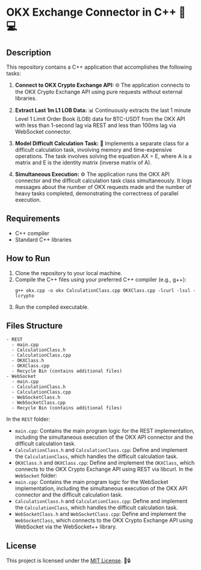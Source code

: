 # OKX Exchange Connector in C++ 💼💻

## Description
This repository contains a C++ application that accomplishes the following tasks:

1. **Connect to OKX Crypto Exchange API:** 🌐 The application connects to the OKX Crypto Exchange API using pure requests without external libraries.

2. **Extract Last 1m L1 LOB Data:** 📊 Continuously extracts the last 1 minute Level 1 Limit Order Book (LOB) data for BTC-USDT from the OKX API with less than 1-second lag via REST and less than 100ms lag via WebSocket connector.

3. **Model Difficult Calculation Task:** 🧮 Implements a separate class for a difficult calculation task, involving memory and time-expensive operations. The task involves solving the equation AX = E, where A is a matrix and E is the identity matrix (inverse matrix of A).

4. **Simultaneous Execution:** ⚙️ The application runs the OKX API connector and the difficult calculation task class simultaneously. It logs messages about the number of OKX requests made and the number of heavy tasks completed, demonstrating the correctness of parallel execution.

## Requirements
- C++ compiler
- Standard C++ libraries

## How to Run
1. Clone the repository to your local machine.
2. Compile the C++ files using your preferred C++ compiler (e.g., g++):
     ```
     g++ okx.cpp -o okx CalculationClass.cpp OKXClass.cpp -lcurl -lssl -lcrypto
     ```
4. Run the compiled executable.

## Files Structure
```
- REST
  - main.cpp
  - CalculationClass.h
  - CalculationClass.cpp
  - OKXClass.h
  - OKXClass.cpp
  - Recycle Bin (contains additional files)
- WebSocket
  - main.cpp
  - CalculationClass.h
  - CalculationClass.cpp
  - WebSocketClass.h
  - WebSocketClass.cpp
  - Recycle Bin (contains additional files)
```
In the `REST` folder:
- `main.cpp`: Contains the main program logic for the REST implementation, including the simultaneous execution of the OKX API connector and the difficult calculation task.
- `CalculationClass.h` and `CalculationClass.cpp`: Define and implement the `CalculationClass`, which handles the difficult calculation task.
- `OKXClass.h` and `OKXClass.cpp`: Define and implement the `OKXClass`, which connects to the OKX Crypto Exchange API using REST via libcurl.
In the `WebSocket` folder:
- `main.cpp`: Contains the main program logic for the WebSocket implementation, including the simultaneous execution of the OKX API connector and the difficult calculation task.
- `CalculationClass.h` and `CalculationClass.cpp`: Define and implement the `CalculationClass`, which handles the difficult calculation task.
- `WebSocketClass.h` and `WebSocketClass.cpp`: Define and implement the `WebSocketClass`, which connects to the OKX Crypto Exchange API using WebSocket via the WebSocket++ library.

## License
This project is licensed under the [MIT License](LICENSE). 📜🔒

